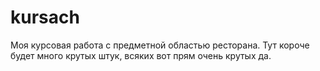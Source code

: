 # kursach
Моя курсовая работа с предметной областью ресторана. Тут короче будет много крутых штук, всяких вот прям очень крутых да. 
